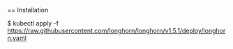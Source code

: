 == Installation

$ kubectl apply -f https://raw.githubusercontent.com/longhorn/longhorn/v1.5.1/deploy/longhorn.yaml
